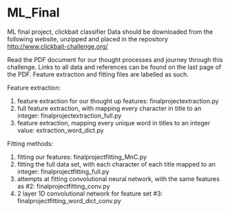 # ML_Final
ML final project, clickbait classifier
Data should be downloaded from the following website, unzipped and placed in the repository
http://www.clickbait-challenge.org/

Read the PDF document for our thought processes and journey through this challenge. 
Links to all data and references can be found on the last page of the PDF.
Feature extraction and fitting files are labelled as such. 


Feature extraction:
1. feature extraction for our thought up features: finalprojectextraction.py
2. full feature extraction, with mapping every character in title to an integer: finalprojectextraction_full.py
3. feature extraction, mapping every unique word in titles to an integer value: extraction_word_dict.py


Fitting methods:
1. fitting our features: finalprojectfitting_MnC.py
2. fitting the full data set, with each character of each title mapped to an integer: finalprojectfitting_full.py
3. attempts at fitting convolutional neural network, with the same features as #2: finalprojectfitting_conv.py
4. 2 layer 1D convolutional network for feature set #3: finalprojectfitting_word_dict_conv.py